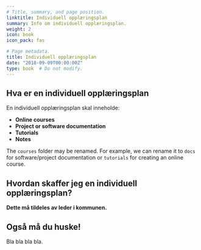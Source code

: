 ```yaml
---
# Title, summary, and page position.
linktitle: Individuell opplæringsplan
summary: Info om individuell opplæringsplan.
weight: 2
icon: book
icon_pack: fas

# Page metadata.
title: Individuell opplæringsplan
date: "2018-09-09T00:00:00Z"
type: book  # Do not modify.
---
```


## Hva er en individuell opplæringsplan

En individuell opplæringsplan skal inneholde:

* **Online courses**
* **Project or software documentation**
* **Tutorials**
* **Notes**

The `courses` folder may be renamed. For example, we can rename it to `docs` for software/project documentation or `tutorials` for creating an online course.

## Hvordan skaffer jeg en individuell opplæringsplan?

**Dette må tildeles av leder i kommunen.**

## Også må du huske!

Bla bla bla bla. 

